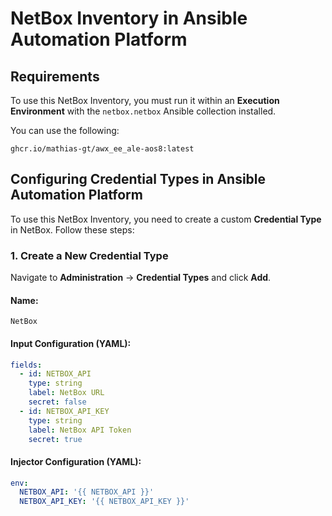 # NetBox Inventory in Ansible Automation Platform

## Requirements

To use this NetBox Inventory, you must run it within an **Execution Environment** with the `netbox.netbox` Ansible collection installed.

You can use the following:  
```plaintext
ghcr.io/mathias-gt/awx_ee_ale-aos8:latest
```

## Configuring Credential Types in Ansible Automation Platform

To use this NetBox Inventory, you need to create a custom **Credential Type** in NetBox. Follow these steps:

### 1. Create a New Credential Type  

Navigate to **Administration** → **Credential Types** and click **Add**.

#### **Name:**  
`NetBox`

#### **Input Configuration (YAML):**  
```yaml
fields:
  - id: NETBOX_API
    type: string
    label: NetBox URL
    secret: false
  - id: NETBOX_API_KEY
    type: string
    label: NetBox API Token
    secret: true
```


#### **Injector Configuration (YAML):**  
```yaml
env:
  NETBOX_API: '{{ NETBOX_API }}'
  NETBOX_API_KEY: '{{ NETBOX_API_KEY }}'
```
